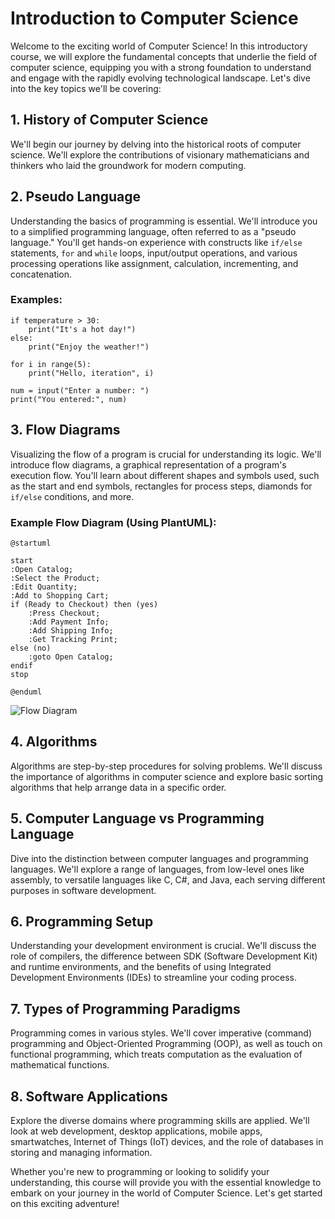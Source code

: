 # Introduction to Computer Science

Welcome to the exciting world of Computer Science! In this introductory course, we will explore the fundamental concepts that underlie the field of computer science, equipping you with a strong foundation to understand and engage with the rapidly evolving technological landscape. Let's dive into the key topics we'll be covering:

## 1. History of Computer Science
We'll begin our journey by delving into the historical roots of computer science. We'll explore the contributions of visionary mathematicians and thinkers who laid the groundwork for modern computing.

## 2. Pseudo Language
Understanding the basics of programming is essential. We'll introduce you to a simplified programming language, often referred to as a "pseudo language." You'll get hands-on experience with constructs like `if/else` statements, `for` and `while` loops, input/output operations, and various processing operations like assignment, calculation, incrementing, and concatenation.

### Examples:
```pseudo
if temperature > 30:
    print("It's a hot day!")
else:
    print("Enjoy the weather!")
    
for i in range(5):
    print("Hello, iteration", i)
    
num = input("Enter a number: ")
print("You entered:", num)
```

## 3. Flow Diagrams
Visualizing the flow of a program is crucial for understanding its logic. We'll introduce flow diagrams, a graphical representation of a program's execution flow. You'll learn about different shapes and symbols used, such as the start and end symbols, rectangles for process steps, diamonds for `if/else` conditions, and more.

### Example Flow Diagram (Using PlantUML):
```plantuml
@startuml

start
:Open Catalog;
:Select the Product;
:Edit Quantity;
:Add to Shopping Cart;
if (Ready to Checkout) then (yes)
    :Press Checkout;
    :Add Payment Info;
    :Add Shipping Info;
    :Get Tracking Print;
else (no)
    :goto Open Catalog;
endif
stop

@enduml
```
![Flow Diagram](https://cdn-0.plantuml.com/plantuml/png/LP11RWCX34NtdCBBoHKccrHHLNNLQQSNGE0PK8YDm2ouVKrJLHDM-7tuNz-NAhP8koTZVczc_iX8SBLY4-zdCw-Oq0b8G5WA--P4uQkF0f_DaaJfEhzu3yAm1iuvqgxVYpwB6qnVQ7qVsZMWkt6Jqx0Yc3hMam4zyrAmrd_z_833SR7zZYJmJXiVy1hY8-N0tr3WkrXt6tmfaTG7KqMOYFzYTXQ6vt98FcxQcxCn5nrq3Jy0)

## 4. Algorithms
Algorithms are step-by-step procedures for solving problems. We'll discuss the importance of algorithms in computer science and explore basic sorting algorithms that help arrange data in a specific order.

## 5. Computer Language vs Programming Language
Dive into the distinction between computer languages and programming languages. We'll explore a range of languages, from low-level ones like assembly, to versatile languages like C, C#, and Java, each serving different purposes in software development.

## 6. Programming Setup
Understanding your development environment is crucial. We'll discuss the role of compilers, the difference between SDK (Software Development Kit) and runtime environments, and the benefits of using Integrated Development Environments (IDEs) to streamline your coding process.

## 7. Types of Programming Paradigms
Programming comes in various styles. We'll cover imperative (command) programming and Object-Oriented Programming (OOP), as well as touch on functional programming, which treats computation as the evaluation of mathematical functions.

## 8. Software Applications
Explore the diverse domains where programming skills are applied. We'll look at web development, desktop applications, mobile apps, smartwatches, Internet of Things (IoT) devices, and the role of databases in storing and managing information.

Whether you're new to programming or looking to solidify your understanding, this course will provide you with the essential knowledge to embark on your journey in the world of Computer Science. Let's get started on this exciting adventure!
